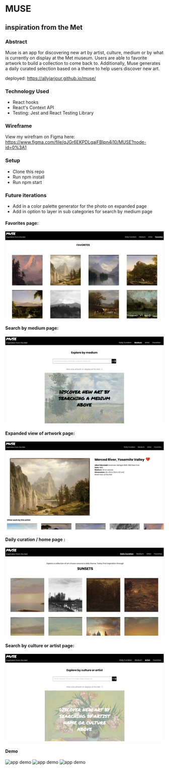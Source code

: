 # MUSE 
## inspiration from the Met

### Abstract
Muse is an app for discovering new art by artist, culture, medium or by what is currently on display at the Met museum. Users are able to favorite artwork to build a collection to come back to. Additionally, Muse generates a daily curated selection based on a theme to help users discover new art.

deployed: https://allyjarjour.github.io/muse/

### Technology Used
- React hooks
- React's Context API
- Testing: Jest and React Testing Library

### Wireframe
View my wirefram on Figma here: https://www.figma.com/file/qJGr6EKPDLgajFBIpn4j10/MUSE?node-id=0%3A1

### Setup
- Clone this repo
- Run npm install
- Run npm start

### Future iterations
- Add in a color palette generator for the photo on expanded page
- Add in option to layer in sub categories for search by medium page

#### Favorites page:
![favorites page](public/Screenshots/favorites.png)

#### Search by medium page:
![search by medium page](public/Screenshots/medium.png)

#### Expanded view of artwork page:
![expanded page](public/Screenshots/expanded-view.png)

#### Daily curation / home page :
![daily curation page](public/Screenshots/daily-curation.png)

#### Search by culture or artist page:
![search by culture or artist page](public/Screenshots/culture-or-artist.png)

#### Demo
![app demo](https://media.giphy.com/media/efrJkFMJFldRQ7Iv9k/giphy.gif)
![app demo](https://media.giphy.com/media/l4p0bBcVHLeCAVXgYg/giphy.gif)
![app demo](https://media.giphy.com/media/ZZHDpPWDDutyLi1YuX/giphy.gif)
